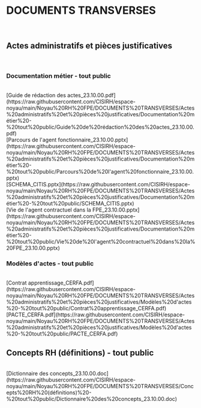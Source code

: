 <h1>DOCUMENTS TRANSVERSES</h1><br><h2>Actes administratifs et pièces justificatives</h2><br><h3>Documentation métier - tout public</h3><br>[Guide de rédaction des actes_23.10.00.pdf](https://raw.githubusercontent.com/CISIRH/espace-noyau/main/Noyau%20RH%20FPE/DOCUMENTS%20TRANSVERSES/Actes%20administratifs%20et%20pièces%20justificatives/Documentation%20métier%20-%20tout%20public/Guide%20de%20rédaction%20des%20actes_23.10.00.pdf)<br>[Parcours de l'agent fonctionnaire_23.10.00.pptx](https://raw.githubusercontent.com/CISIRH/espace-noyau/main/Noyau%20RH%20FPE/DOCUMENTS%20TRANSVERSES/Actes%20administratifs%20et%20pièces%20justificatives/Documentation%20métier%20-%20tout%20public/Parcours%20de%20l'agent%20fonctionnaire_23.10.00.pptx)<br>[SCHEMA_CITIS.pptx](https://raw.githubusercontent.com/CISIRH/espace-noyau/main/Noyau%20RH%20FPE/DOCUMENTS%20TRANSVERSES/Actes%20administratifs%20et%20pièces%20justificatives/Documentation%20métier%20-%20tout%20public/SCHEMA_CITIS.pptx)<br>[Vie de l'agent contractuel dans la FPE_23.10.00.pptx](https://raw.githubusercontent.com/CISIRH/espace-noyau/main/Noyau%20RH%20FPE/DOCUMENTS%20TRANSVERSES/Actes%20administratifs%20et%20pièces%20justificatives/Documentation%20métier%20-%20tout%20public/Vie%20de%20l'agent%20contractuel%20dans%20la%20FPE_23.10.00.pptx)<br><h3>Modèles d'actes - tout public</h3><br>[Contrat apprentissage_CERFA.pdf](https://raw.githubusercontent.com/CISIRH/espace-noyau/main/Noyau%20RH%20FPE/DOCUMENTS%20TRANSVERSES/Actes%20administratifs%20et%20pièces%20justificatives/Modèles%20d'actes%20-%20tout%20public/Contrat%20apprentissage_CERFA.pdf)<br>[PACTE_CERFA.pdf](https://raw.githubusercontent.com/CISIRH/espace-noyau/main/Noyau%20RH%20FPE/DOCUMENTS%20TRANSVERSES/Actes%20administratifs%20et%20pièces%20justificatives/Modèles%20d'actes%20-%20tout%20public/PACTE_CERFA.pdf)<br><h2>Concepts RH (définitions) - tout public</h2><br>[Dictionnaire des concepts_23.10.00.doc](https://raw.githubusercontent.com/CISIRH/espace-noyau/main/Noyau%20RH%20FPE/DOCUMENTS%20TRANSVERSES/Concepts%20RH%20(définitions)%20-%20tout%20public/Dictionnaire%20des%20concepts_23.10.00.doc)<br>